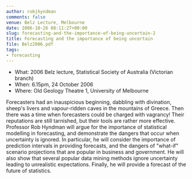 ```yaml
---
author: robjhyndman
comments: false
venue: Belz Lecture, Melbourne
date: 2006-10-26 08:11:27+00:00
slug: forecasting-and-the-importance-of-being-uncertain-2
title: Forecasting and the importance of being uncertain
file: Belz2006.pdf
tags:
- forecasting
---
```


* What: 2006 Belz lecture, Statistical Society of Australia (Victorian branch)
* When: 6.15pm, 24 October 2006
* Where: Old Geology Theatre 1, University of Melbourne

Forecasters had an inauspicious beginning, dabbling with divination, sheep's livers and vapour-ridden caves in the mountains of Greece. Then there was a time when forecasters could be charged with vagrancy! Their reputations are still tarnished, but their tools are rather more effective. Professor Rob Hyndman will argue for the importance of statistical modelling in forecasting, and demonstrate the dangers that occur when uncertainty is ignored. In particular, he will consider the importance of prediction intervals in providing forecasts, and the dangers of "what-if" scenario projections that are popular in business and government. He will also show that several popular data mining methods ignore uncertainty leading to unrealistic expectations. Finally, he will provide a forecast of the future of statistics.
